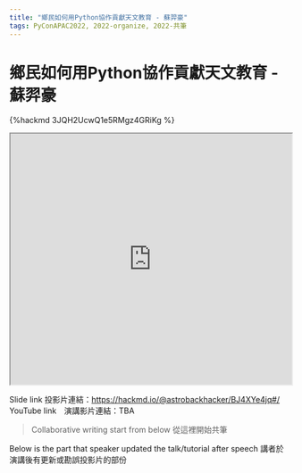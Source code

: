 ```yaml
---
title: "鄉民如何用Python協作貢獻天文教育 - 蘇羿豪"
tags: PyConAPAC2022, 2022-organize, 2022-共筆
---
```


# 鄉民如何用Python協作貢獻天文教育 - 蘇羿豪

{%hackmd 3JQH2UcwQ1e5RMgz4GRiKg %}

<iframe src=https://app.sli.do/event/scznG29gaxtpLx7vzQpiya height=450 width=100%></iframe>


Slide link 投影片連結：https://hackmd.io/@astrobackhacker/BJ4XYe4jq#/
YouTube link　演講影片連結：TBA

> Collaborative writing start from below 
> 從這裡開始共筆 

Below is the part that speaker updated the talk/tutorial after speech
講者於演講後有更新或勘誤投影片的部份